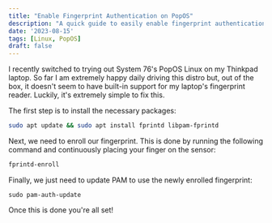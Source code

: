 ```yaml
---
title: "Enable Fingerprint Authentication on PopOS"
description: "A quick guide to easily enable fingerprint authentication in PopOS Linux."
date: '2023-08-15'
tags: [Linux, PopOS]
draft: false
---
```


I recently switched to trying out System 76's PopOS Linux on my Thinkpad laptop. So far I am extremely happy daily driving this distro but, out of the box, it doesn't seem to have built-in support for my laptop's fingerprint reader. Luckily, it's extremely simple to fix this.

<!--more-->

The first step is to install the necessary packages:

```bash
sudo apt update && sudo apt install fprintd libpam-fprintd
```

Next, we need to enroll our fingerprint. This is done by running the following command and continuously placing your finger on the sensor:

```bash
fprintd-enroll
```

Finally, we just need to update PAM to use the newly enrolled fingerprint:

```
sudo pam-auth-update
```

Once this is done you're all set! 
